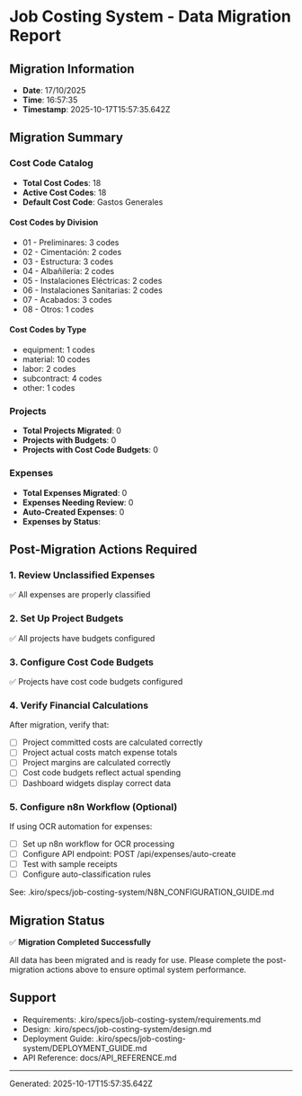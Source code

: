 # Job Costing System - Data Migration Report

## Migration Information

- **Date**: 17/10/2025
- **Time**: 16:57:35
- **Timestamp**: 2025-10-17T15:57:35.642Z

## Migration Summary

### Cost Code Catalog
- **Total Cost Codes**: 18
- **Active Cost Codes**: 18
- **Default Cost Code**: Gastos Generales

#### Cost Codes by Division
- 01 - Preliminares: 3 codes
- 02 - Cimentación: 2 codes
- 03 - Estructura: 3 codes
- 04 - Albañilería: 2 codes
- 05 - Instalaciones Eléctricas: 2 codes
- 06 - Instalaciones Sanitarias: 2 codes
- 07 - Acabados: 3 codes
- 08 - Otros: 1 codes

#### Cost Codes by Type
- equipment: 1 codes
- material: 10 codes
- labor: 2 codes
- subcontract: 4 codes
- other: 1 codes

### Projects
- **Total Projects Migrated**: 0
- **Projects with Budgets**: 0
- **Projects with Cost Code Budgets**: 0

### Expenses
- **Total Expenses Migrated**: 0
- **Expenses Needing Review**: 0
- **Auto-Created Expenses**: 0
- **Expenses by Status**:


## Post-Migration Actions Required

### 1. Review Unclassified Expenses
✅ All expenses are properly classified

### 2. Set Up Project Budgets
✅ All projects have budgets configured

### 3. Configure Cost Code Budgets
✅ Projects have cost code budgets configured

### 4. Verify Financial Calculations
After migration, verify that:
- [ ] Project committed costs are calculated correctly
- [ ] Project actual costs match expense totals
- [ ] Project margins are calculated correctly
- [ ] Cost code budgets reflect actual spending
- [ ] Dashboard widgets display correct data

### 5. Configure n8n Workflow (Optional)
If using OCR automation for expenses:
- [ ] Set up n8n workflow for OCR processing
- [ ] Configure API endpoint: POST /api/expenses/auto-create
- [ ] Test with sample receipts
- [ ] Configure auto-classification rules

See: .kiro/specs/job-costing-system/N8N_CONFIGURATION_GUIDE.md

## Migration Status

✅ **Migration Completed Successfully**

All data has been migrated and is ready for use. Please complete the post-migration
actions above to ensure optimal system performance.

## Support

- Requirements: .kiro/specs/job-costing-system/requirements.md
- Design: .kiro/specs/job-costing-system/design.md
- Deployment Guide: .kiro/specs/job-costing-system/DEPLOYMENT_GUIDE.md
- API Reference: docs/API_REFERENCE.md

---
Generated: 2025-10-17T15:57:35.642Z
